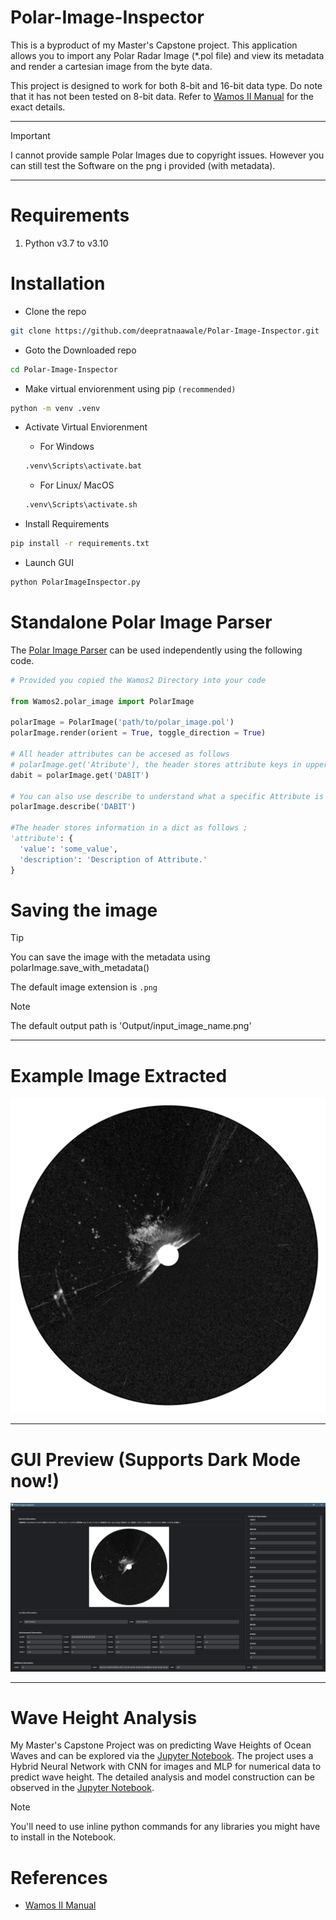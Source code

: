 # Polar-Image-Inspector
This is a byproduct of my Master's Capstone project. This application allows you to import any Polar Radar Image (*.pol file) and view its metadata and render a cartesian image from the byte data. 

This project is designed to work for both 8-bit and 16-bit data type. Do note that it has not been tested on 8-bit data. Refer to [Wamos II Manual](https://www.yumpu.com/en/document/read/49205057/wamos-ii-manual) for the exact details.

---
> [!IMPORTANT]
> I cannot provide sample Polar Images due to copyright issues. However you can still test the Software on the png i provided (with metadata).
---

# Requirements
1. Python v3.7 to v3.10


# Installation

- Clone the repo
```bash
git clone https://github.com/deepratnaawale/Polar-Image-Inspector.git
```

- Goto the Downloaded repo
  
```bash
cd Polar-Image-Inspector
```

- Make virtual enviorenment using pip `(recommended)`
```bash
python -m venv .venv
```

- Activate Virtual Enviorenment
  
  - For Windows
  ```bash
  .venv\Scripts\activate.bat
  ```
  
  - For Linux/ MacOS
  ```bash
  .venv\Scripts\activate.sh
  ```

- Install Requirements
```bash
pip install -r requirements.txt
```

- Launch GUI
```bash
python PolarImageInspector.py
```

# Standalone Polar Image Parser

The [Polar Image Parser](Wamos2/polar_image.py) can be used independently using the following code.

```python
# Provided you copied the Wamos2 Directory into your code

from Wamos2.polar_image import PolarImage

polarImage = PolarImage('path/to/polar_image.pol')
polarImage.render(orient = True, toggle_direction = True)

# All header attributes can be accesed as follows
# polarImage.get('Atribute'), the header stores attribute keys in upper case like the metadata in POL files, however you do not need to capitalize the attribute when passing to .get() function
dabit = polarImage.get('DABIT')

# You can also use describe to understand what a specific Attribute is (this information is directly taken from the Header of POL files)
polarImage.describe('DABIT')

#The header stores information in a dict as follows ;
'attribute': {
  'value': 'some_value', 
  'description': 'Description of Attribute.'
}

```

# Saving the image
> [!TIP]
> You can save the image with the metadata using polarImage.save_with_metadata()

The default image extension is `.png`

> [!NOTE]
> The default output path is 'Output/input_image_name.png'


---

# Example Image Extracted
![Polar Image File](Output/0428_1400/20160428140000ocm.png)

---

# GUI Preview (Supports Dark Mode now!)
![GUI Dark Mode](Data/Generated/GUI_Preview.png)

---

# Wave Height Analysis
My Master's Capstone Project was on predicting Wave Heights of Ocean Waves and can be explored via the [Jupyter Notebook](WaveHeightAnalysis.ipynb). The project uses a Hybrid Neural Network with CNN for images and MLP for numerical data to predict wave height. The detailed analysis and model construction can be observed in the [Jupyter Notebook](WaveHeightAnalysis.ipynb).


> [!NOTE]
> You'll need to use inline python commands for any libraries you might have to install in the Notebook.

# References
- [Wamos II Manual](https://www.yumpu.com/en/document/read/49205057/wamos-ii-manual)